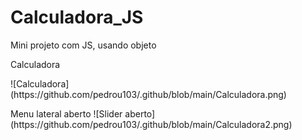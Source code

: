 # Calculadora_JS
Mini projeto com JS, usando objeto

<P> Calculadora <p>
![Calculadora](https://github.com/pedrou103/.github/blob/main/Calculadora.png)

<p> Menu lateral aberto
![Slider aberto](https://github.com/pedrou103/.github/blob/main/Calculadora2.png)
